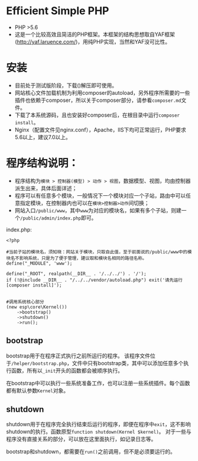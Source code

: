 
# Efficient Simple PHP
- PHP >5.6
- 这是一个比较高效且简洁的PHP框架。本框架的结构思想取自YAF框架(http://yaf.laruence.com/)，用纯PHP实现，当然和YAF没可比性。

# 安装
- 目前处于测试版阶段，下载()解压即可使用。
- 网站核心文件加载机制为利用composer的autoload，另外程序所需要的一些插件也依赖于composer，所以关于composer部分，请参看`composer.md`文件。
- 下载了本系统源码，且也安装好composer后，在根目录中运行`composer install`。
- Nginx（配置文件见nginx.conf），Apache，IIS下均可正常运行，PHP要求5.6以上，建议7.0以上。



# 程序结构说明：
- 程序结构为` 模块 > 控制器(模型) > 动作 > 视图 `，数据模型、视图，均由控制器派生出来，具体后面详述；
- 程序可以有任意多个模块，一般情况下一个模块对应一个子站，路由中可以任意指定模块，在控制器内也可以在`模块>控制器>动作`间切换；
- 网站入口`/public/www`，其中`www`为对应的模块名，如果有多个子站，则建一个`/public/admin/index.php`即可。

index.php:
```
<?php

#当前子站的模块名，须知晓：网站关于模块，只取自此值，至于前面说的/public/www中的模块名不影响系统，只是为了便于管理，建议取和模块名相同的路径名称。
define("_MODULE", 'www');       

define("_ROOT", realpath(__DIR__ . '/../../') . '/');
if (!@include __DIR__ . "/../../vendor/autoload.php") exit('请先运行[composer install]');


#调用系统核心部分
(new esp\core\Kernel())
    ->bootstrap()
    ->shutdown()
    ->run();
```

## bootstrap
bootstrap用于在程序正式执行之前所运行的程序。
该程序文件位于`/helper/bootstrap.php`，文件中只有bootstrap类，其中可以添加任意多个执行函数，所有以`_init`开头的函数都会被顺序执行。

在bootstrap中可以执行一些系统准备工作，也可以注册一些系统插件。每个函数都有默认参数`Kernel`对象。


## shutdown
shutdown用于在程序完全执行结束后运行的程序，即便在程序中`exit`，这不影响shutdown的执行。函数原型`function shutdown(Kernel $kernel)`。
对于一些与程序没有直接关系的部分，可以放在这里面执行，如记录日志等。

bootstrap和shutdown，都需要在`run()`之前调用，但不是必须要运行的。


